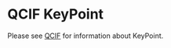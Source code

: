 QCIF KeyPoint
=============

Please see [QCIF](https://www.qcif.edu.au/) for information about KeyPoint.
